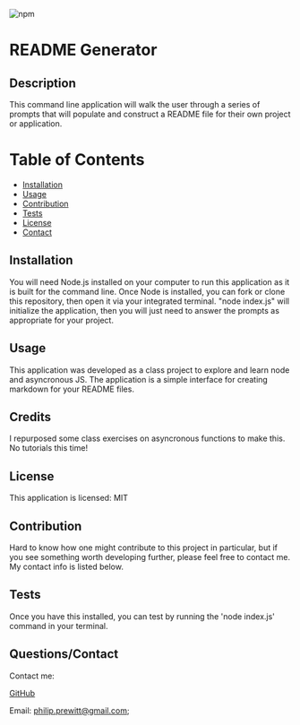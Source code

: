 

  ![npm](https://img.shields.io/static/v1?label=license&message=MIT&color=blue)
  
 
 # README Generator  
  
 
 ## Description 
 This command line application will walk the user through a series of prompts that will populate and construct a README file for their own project or application. 
  
 
 # Table of Contents 
- [Installation](#installation) 
- 
  [Usage](#usage) 
- [Contribution](#contribution) 
- 
  [Tests](#tests) 
- [License](#license) 
- [Contact](#contact) 
 
  
  
 
## Installation 
 You will need Node.js installed on your computer to run this application as it is built for the command line. Once Node is installed, you can fork or clone this repository, then open it via your integrated terminal. "node index.js" will initialize the application, then you will just need to answer the prompts as appropriate for your project. 
  
 
## Usage 
 This application was developed as a class project to explore and learn node and asyncronous JS. The application is a simple interface for creating markdown for your README files.
  
 
## Credits 
 I repurposed some class exercises on asyncronous functions to make this. No tutorials this time!
  
 
## License 
 This application is licensed: MIT
  
 
## Contribution 
 Hard to know how one might contribute to this project in particular, but if you see something worth developing further, please feel free to contact me. My contact info is listed below. 
  
 
## Tests 
 Once you have this installed, you can test by running the 'node index.js' command in your terminal. 
  
 
## Questions/Contact 
 Contact me: 
  
 
 [GitHub](https://github.com/pprewitt) 
 
 Email: [philip.prewitt@gmail.com](mailto:philip.prewitt@gmail.com); 